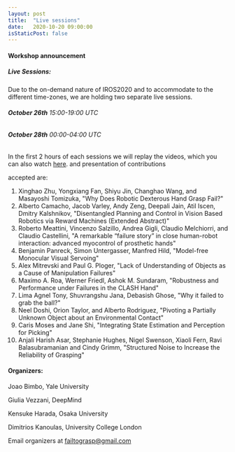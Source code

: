 ```yaml
---
layout: post
title:  "Live sessions"
date:   2020-10-20 09:00:00
isStaticPost: false
---
```


#### Workshop announcement ####
##### Live Sessions: #####
Due to the on-demand nature of IROS2020 and to accommodate to the different time-zones, we are holding two separate live sessions.


###### **October 26th** 15:00-19:00 UTC ###### 

###### **October 28th** 00:00-04:00 UTC ###### 

In the first 2 hours of each sessions we will replay the videos, which you can also watch [here](/../schedule/).
and presentation of contributions


accepted are:
1. Xinghao Zhu, Yongxiang Fan, Shiyu Jin, Changhao Wang, and Masayoshi Tomizuka, "Why Does Robotic Dexterous Hand Grasp Fail?"
2. Alberto Camacho, Jacob Varley, Andy Zeng, Deepali Jain, Atil Iscen, Dmitry Kalshnikov, "Disentangled Planning and Control in Vision Based Robotics via Reward Machines (Extended Abstract)"
3. Roberto Meattini, Vincenzo Salzillo, Andrea Gigli, Claudio Melchiorri, and Claudio Castellini, "A remarkable “failure story” in close human-robot interaction: advanced myocontrol of prosthetic hands"
4. Benjamin Panreck, Simon Untergasser, Manfred Hild, "Model-free Monocular Visual Servoing"
5. Alex Mitrevski and Paul G. Ploger, "Lack of Understanding of Objects as a Cause of Manipulation Failures"
6. Maximo A. Roa, Werner Friedl, Ashok M. Sundaram, "Robustness and Performance under Failures in the CLASH Hand"
7. Lima Agnel Tony, Shuvrangshu Jana, Debasish Ghose, "Why it failed to grab the ball?"
8. Neel Doshi, Orion Taylor, and Alberto Rodriguez, "Pivoting a Partially Unknown Object about an Environmental Contact"
9. Caris Moses and Jane Shi, "Integrating State Estimation and Perception for Picking"
10. Anjali Harish Asar, Stephanie Hughes, Nigel Swenson, Xiaoli Fern, Ravi Balasubramanian and Cindy Grimm, "Structured Noise to Increase the Reliability of Grasping"





#### Organizers: ####
Joao Bimbo, Yale University

Giulia Vezzani, DeepMind

Kensuke Harada, Osaka University

Dimitrios Kanoulas, University College London

Email organizers at [failtograsp@gmail.com](mailto:failtograsp@gmail.com)